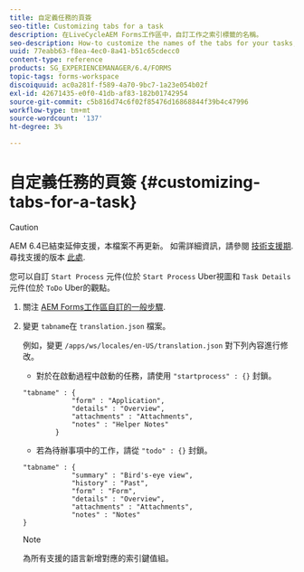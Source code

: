 ```yaml
---
title: 自定義任務的頁簽
seo-title: Customizing tabs for a task
description: 在LiveCycleAEM Forms工作區中，自訂工作之索引標籤的名稱。
seo-description: How-to customize the names of the tabs for your tasks, in LiveCycle AEM Forms workspace.
uuid: 77eabb63-f8ea-4ec0-8a41-b51c65cdecc0
content-type: reference
products: SG_EXPERIENCEMANAGER/6.4/FORMS
topic-tags: forms-workspace
discoiquuid: ac0a281f-f589-4a70-9bc7-1a23e054b02f
exl-id: 42671435-e0f0-41db-af83-182b01742954
source-git-commit: c5b816d74c6f02f85476d16868844f39b4c47996
workflow-type: tm+mt
source-wordcount: '137'
ht-degree: 3%

---
```


# 自定義任務的頁簽 {#customizing-tabs-for-a-task}

>[!CAUTION]
>
>AEM 6.4已結束延伸支援，本檔案不再更新。 如需詳細資訊，請參閱 [技術支援期](https://helpx.adobe.com//tw/support/programs/eol-matrix.html). 尋找支援的版本 [此處](https://experienceleague.adobe.com/docs/).

您可以自訂 `Start Process` 元件(位於 `Start Process` Uber視圖和 `Task Details` 元件(位於 `ToDo` Uber的觀點。

1. 關注 [AEM Forms工作區自訂的一般步驟](/help/forms/using/generic-steps-html-workspace-customization.md).
1. 變更 `tabname`在 `translation.json` 檔案。

   例如，變更 `/apps/ws/locales/en-US/translation.json` 對下列內容進行修改。

   * 對於在啟動過程中啟動的任務，請使用 `"startprocess" : {}` 封鎖。

   ```
   "tabname" : {
               "form" : "Application",
               "details" : "Overview",
               "attachments" : "Attachments",
               "notes" : "Helper Notes"
           }
   ```

   * 若為待辦事項中的工作，請從 `"todo" : {}` 封鎖。

   ```
   "tabname" : {
               "summary" : "Bird's-eye view",
               "history" : "Past",
               "form" : "Form",
               "details" : "Overview",
               "attachments" : "Attachments",
               "notes" : "Notes"
   }
   ```

   >[!NOTE]
   >
   >為所有支援的語言新增對應的索引鍵值組。
